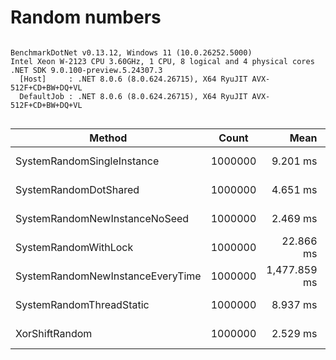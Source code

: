 # Random numbers





```

BenchmarkDotNet v0.13.12, Windows 11 (10.0.26252.5000)
Intel Xeon W-2123 CPU 3.60GHz, 1 CPU, 8 logical and 4 physical cores
.NET SDK 9.0.100-preview.5.24307.3
  [Host]     : .NET 8.0.6 (8.0.624.26715), X64 RyuJIT AVX-512F+CD+BW+DQ+VL
  DefaultJob : .NET 8.0.6 (8.0.624.26715), X64 RyuJIT AVX-512F+CD+BW+DQ+VL


```
| Method                           | Count   | Mean         | Error     | StdDev    | Ratio  | RatioSD | Gen0       | Allocated   | Alloc Ratio    |
|--------------------------------- |-------- |-------------:|----------:|----------:|-------:|--------:|-----------:|------------:|---------------:|
| SystemRandomSingleInstance       | 1000000 |     9.201 ms | 0.1582 ms | 0.1480 ms |   1.00 |    0.00 |          - |         3 B |           1.00 |
| SystemRandomDotShared            | 1000000 |     4.651 ms | 0.0863 ms | 0.0720 ms |   0.51 |    0.01 |          - |         3 B |           1.00 |
| SystemRandomNewInstanceNoSeed    | 1000000 |     2.469 ms | 0.0485 ms | 0.0614 ms |   0.27 |    0.01 |          - |        74 B |          24.67 |
| SystemRandomWithLock             | 1000000 |    22.866 ms | 0.4632 ms | 1.3289 ms |   2.55 |    0.17 |          - |        12 B |           4.00 |
| SystemRandomNewInstanceEveryTime | 1000000 | 1,477.859 ms | 8.9619 ms | 7.9445 ms | 160.65 |    2.81 | 70000.0000 | 304000400 B | 101,333,466.67 |
| SystemRandomThreadStatic         | 1000000 |     8.937 ms | 0.0310 ms | 0.0290 ms |   0.97 |    0.02 |          - |         3 B |           1.00 |
| XorShiftRandom                   | 1000000 |     2.529 ms | 0.0398 ms | 0.0531 ms |   0.28 |    0.01 |          - |         2 B |           0.67 |
